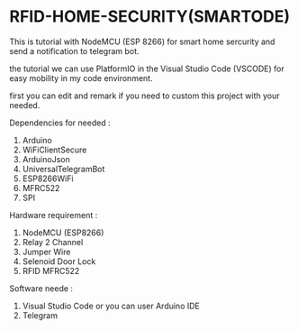 # RFID-HOME-SECURITY(SMARTODE)

This is tutorial with NodeMCU (ESP 8266) for smart home sercurity and send a notification to telegram bot.

the tutorial we can use PlatformIO in the Visual Studio Code (VSCODE) for easy mobility in my code environment.

first you can edit and remark if you need to custom this project with your needed.


Dependencies for needed :

1. Arduino
2. WiFiClientSecure
3. ArduinoJson
4. UniversalTelegramBot
5. ESP8266WiFi
6. MFRC522
7. SPI

Hardware requirement :

1. NodeMCU (ESP8266)
2. Relay 2 Channel
3. Jumper Wire
4. Selenoid Door Lock
5. RFID MFRC522

Software neede :

1. Visual Studio Code or you can user Arduino IDE
2. Telegram
